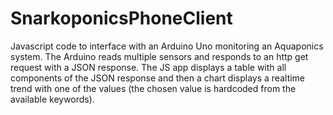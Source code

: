 # SnarkoponicsPhoneClient
Javascript code to interface with an Arduino Uno monitoring an Aquaponics system.  The Arduino reads multiple sensors and responds
to an http get request with a JSON response.  The JS app displays a table with all components of the JSON response and then a chart
displays a realtime trend with one of the values (the chosen value is hardcoded from the available keywords).
